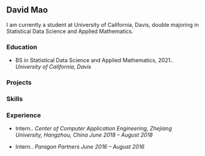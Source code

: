## David Mao

I am currently a student at University of California, Davis, double majoring in Statistical Data Science and Applied Mathematics.

### Education

* BS in Statistical Data Science and Applied Mathematics, 2021..
*University of California, Davis*

### Projects

### Skills

### Experience

* Intern..
*Center of Computer Application Engineering, Zhejiang University, Hangzhou, China*
*June 2018 – August 2018*

* Intern..
*Paragon Partners*
*June 2016 – August 2016*